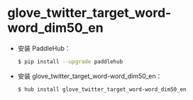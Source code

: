 # glove_twitter_target_word-word_dim50_en
* 安装 PaddleHub：

    ```bash
    $ pip install --upgrade paddlehub
    ```

* 安装 glove_twitter_target_word-word_dim50_en：

    ```bash
    $ hub install glove_twitter_target_word-word_dim50_en
    ```
